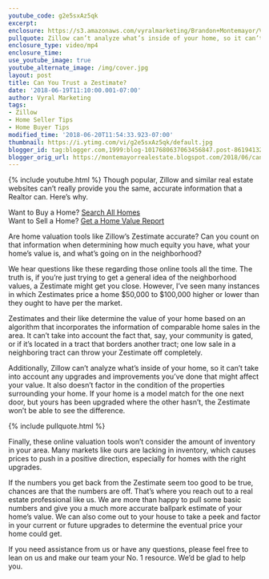 ```yaml
---
youtube_code: g2e5sxAz5qk
excerpt:
enclosure: https://s3.amazonaws.com/vyralmarketing/Brandon+Montemayor/Videos/Can+You+Trust+a+Zestimate%253F.mp4
pullquote: Zillow can’t analyze what’s inside of your home, so it can’t take into account any upgrades and improvements you’ve done that might affect your value.
enclosure_type: video/mp4
enclosure_time:
use_youtube_image: true
youtube_alternate_image: /img/cover.jpg
layout: post
title: Can You Trust a Zestimate?
date: '2018-06-19T11:10:00.001-07:00'
author: Vyral Marketing
tags:
- Zillow
- Home Seller Tips
- Home Buyer Tips
modified_time: '2018-06-20T11:54:33.923-07:00'
thumbnail: https://i.ytimg.com/vi/g2e5sxAz5qk/default.jpg
blogger_id: tag:blogger.com,1999:blog-1017680637063456847.post-8619413278267335016
blogger_orig_url: https://montemayorrealestate.blogspot.com/2018/06/can-you-trust-zestimate.html
---
```

{% include youtube.html %}
Though popular, Zillow and similar real estate websites can’t really provide you the same, accurate information that a Realtor can. Here’s why.

<div class="post-cta">
Want to Buy a Home? <a href="http://myscvhomefinder.com/search#?q_limit=36&q_prioritize=agents.0.id=F207098400%7Coffice.id=FF7000252&mlsId=347&status=1%7C3&q_sort=createdAt-&q_offset=0" target="_blank">Search All Homes</a><br>
Want to Sell a Home? <a href="http://myscvhomefinder.com/home_value" target="_blank">Get a Home Value Report</a>
</div>

Are home valuation tools like Zillow’s Zestimate accurate? Can you count on that information when determining how much equity you have, what your home’s value is, and what’s going on in the neighborhood?

We hear questions like these regarding those online tools all the time. The truth is, if you’re just trying to get a general idea of the neighborhood values, a Zestimate might get you close. However, I’ve seen many instances in which Zestimates price a home $50,000 to $100,000 higher or lower than they ought to have per the market.

Zestimates and their like determine the value of your home based on an algorithm that incorporates the information of comparable home sales in the area. It can’t take into account the fact that, say, your community is gated, or if it’s located in a tract that borders another tract; one low sale in a neighboring tract can throw your Zestimate off completely.

Additionally, Zillow can’t analyze what’s inside of your home, so it can’t take into account any upgrades and improvements you’ve done that might affect your value. It also doesn’t factor in the condition of the properties surrounding your home. If your home is a model match for the one next door, but yours has been upgraded where the other hasn’t, the Zestimate won’t be able to see the difference.

{% include pullquote.html %}

Finally, these online valuation tools won’t consider the amount of inventory in your area. Many markets like ours are lacking in inventory, which causes prices to push in a positive direction, especially for homes with the right upgrades.

If the numbers you get back from the Zestimate seem too good to be true, chances are that the numbers are off. That’s where you reach out to a real estate professional like us. We are more than happy to pull some basic numbers and give you a much more accurate ballpark estimate of your home’s value. We can also come out to your house to take a peek and factor in your current or future upgrades to determine the eventual price your home could get.

If you need assistance from us or have any questions, please feel free to lean on us and make our team your No. 1 resource. We’d be glad to help you.
